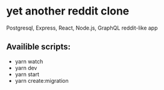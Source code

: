 # yet another reddit clone
Postgresql, Express, React, Node.js, GraphQL reddit-like app

## Availible scripts:
  - yarn watch
  - yarn dev
  - yarn start
  - yarn create:migration
